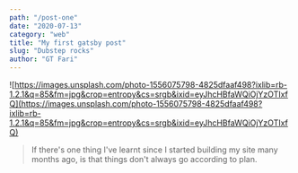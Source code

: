 ```yaml
---
path: "/post-one"
date: "2020-07-13"
category: "web"
title: "My first gatsby post"
slug: "Dubstep rocks"
author: "GT Fari"
---
```


![https://images.unsplash.com/photo-1556075798-4825dfaaf498?ixlib=rb-1.2.1&q=85&fm=jpg&crop=entropy&cs=srgb&ixid=eyJhcHBfaWQiOjYzOTIxfQ](https://images.unsplash.com/photo-1556075798-4825dfaaf498?ixlib=rb-1.2.1&q=85&fm=jpg&crop=entropy&cs=srgb&ixid=eyJhcHBfaWQiOjYzOTIxfQ)

> If there's one thing I've learnt since I started building my site many months ago, is that things don't always go according to plan.